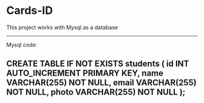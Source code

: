 # Cards-ID

This project works with Mysql as a database 


----------
Mysql code:

CREATE TABLE IF NOT EXISTS students (
    id INT AUTO_INCREMENT PRIMARY KEY,
    name VARCHAR(255) NOT NULL,
    email VARCHAR(255) NOT NULL,
    photo VARCHAR(255) NOT NULL
);
----------

